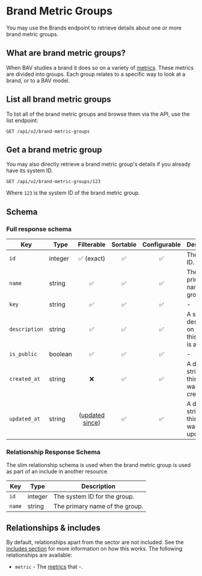 # Brand Metric Groups

You may use the Brands endpoint to retrieve details about one or more brand metric groups.

## What are brand metric groups?

When BAV studies a brand it does so on a variety of [metrics](./metrics.md). These metrics are divided into groups. Each group relates to a specific way to look at a brand, or to a BAV model.

## List all brand metric groups

To list all of the brand metric groups and browse them via the API, use the list endpoint:

```http request
GET /api/v2/brand-metric-groups
```

## Get a brand metric group

You may also directly retrieve a brand metric group's details if you already have its system ID.

```http request
GET /api/v2/brand-metric-groups/123
```

Where `123` is the system ID of the brand metric group.
 
## Schema

### Full response schema

| Key                   | Type    |                Filterable                 |      Sortable      |    Configurable    | Description                                          |
|-----------------------|---------|:-----------------------------------------:|:------------------:|:------------------:|------------------------------------------------------|
| `id`                  | integer |        :white_check_mark: (exact)         | :white_check_mark: | :white_check_mark: | The system ID.                                       |
| `name`                | string  |            :white_check_mark:             | :white_check_mark: | :white_check_mark: | The primary name of the group.                       |
| `key`                 | string  |            :white_check_mark:             | :white_check_mark: | :white_check_mark: | -                                                    |
| `description`         | string  |            :white_check_mark:             | :white_check_mark: | :white_check_mark: | A short description on what this group is about.     |
| `is_public`           | boolean |            :white_check_mark:             | :white_check_mark: | :white_check_mark: | -                                                    |                                                                                                                    |
| `created_at`          | string  |                    :x:                    | :white_check_mark: | :white_check_mark: | A datetime string when this brand was first created. |
| `updated_at`          | string  | ([updated since](../customizing/filters)) | :white_check_mark: | :white_check_mark: | A datetime string when this brand was last updated.  |

### Relationship Response Schema

The slim relationship schema is used when the brand metric group is used as part of an include in another resource.

| Key      | Type    | Description                    |
|----------|---------|--------------------------------|
| `id`     | integer | The system ID for the group.   |
| `name`   | string  | The primary name of the group. |

## Relationships & includes

By default, relationships apart from the sector are not included. See
the [includes section](../customizing/includes) for more information on how this works. The following relationships
are available:

- `metric` - The [metrics](./metrics.md) that -.
